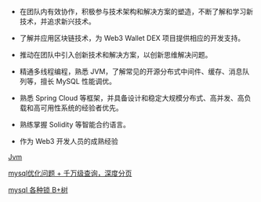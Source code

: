 
- 在团队内有效协作，积极参与技术架构和解决方案的塑造，不断了解和学习新技术，并追求新兴技术。
- 了解并应用区块链技术，为 Web3 Wallet DEX 项目提供相应的开发支持。
- 推动在团队中引入创新技术和解决方案，以创新思维解决问题。

- 精通多线程编程，熟悉 JVM，了解常见的开源分布式中间件、缓存、消息队列等，擅长 MySQL 性能调优。
- 熟悉 Spring Cloud 等框架，并具备设计和稳定大规模分布式、高并发、高负载和高可用性系统的经验者优先。

- 熟练掌握 Solidity 等智能合约语言。
- 作为 Web3 开发人员的成熟经验



[Jvm](../../后端/Java/Interview/Interview.md#^10fe41)

[mysql优化问题 + 千万级查询，深度分页](../../后端/SQL/Mysql/优化问题.md#^176b49)

[mysql 各种锁   B+树](../../后端/SQL/Mysql/面试问题.md#^96de15)